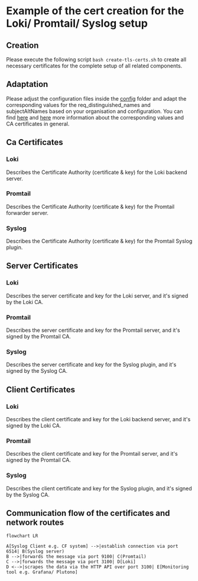 # Example of the cert creation for the Loki/ Promtail/ Syslog setup

## Creation

Please execute the following script `bash create-tls-certs.sh` to create all necessary certificates for the complete setup of all related components.

## Adaptation

Please adjust the configuration files inside the [config](./config) folder and adapt the corresponding values for the req_distinguished_names and subjectAltNames based on your organisation and configuration. You can find [here](https://support.dnsimple.com/articles/what-is-common-name/) and [here](https://learn.microsoft.com/en-us/azure/application-gateway/self-signed-certificates) more information about the corresponding values and CA certificates in general.

## Ca Certificates

### Loki

Describes the Certificate Authority (certificate & key) for the Loki backend server.

### Promtail

Describes the Certificate Authority (certificate & key) for the Promtail forwarder server.

### Syslog

Describes the Certificate Authority (certificate & key) for the Promtail Syslog plugin.

## Server Certificates

### Loki

Describes the server certificate and key for the Loki server, and it's signed by the Loki CA.

### Promtail

Describes the server certificate and key for the Promtail server, and it's signed by the Promtail CA.

### Syslog

Describes the server certificate and key for the Syslog plugin, and it's signed by the Syslog CA.

## Client Certificates

### Loki

Describes the client certificate and key for the Loki backend server, and it's signed by the Loki CA.

### Promtail

Describes the client certificate and key for the Promtail server, and it's signed by the Promtail CA.

### Syslog

Describes the client certificate and key for the Syslog plugin, and it's signed by the Syslog CA.

## Communication flow of the certificates and network routes

```mermaid
flowchart LR

A[Syslog Client e.g. CF system] -->|establish connection via port 6514| B(Syslog server)
B -->|forwards the message via port 9100| C(Promtail)
C -->|forwards the message via port 3100| D[Loki]
D <-->|scrapes the data via the HTTP API over port 3100| E[Monitoring tool e.g. Grafana/ Plutono]
```

